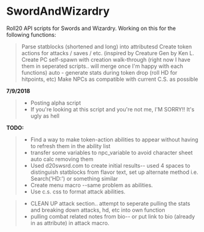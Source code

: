 # SwordAndWizardry
Roll20 API scripts for Swords and Wizardry.  Working on this for the following functions:
> Parse statblocks (shortened and long) into attributesd
> Create token actions for attacks / saves / etc. (inspired by Creature Gen by Ken L.
> Create PC self-spawn with creation walk-through (right now I have them in seperated scripts.. will merge once I'm happy with each functions)
> auto - generate stats during token drop (roll HD for hitpoints, etc)
> Make NPCs as compatible with current C.S. as possible

**7/9/2018**
>  - Posting alpha script
>  - If you're looking at this script and you're not me, I'M SORRY!! It's ugly as hell

**TODO:**
>  - Find a way to make token-action abilities to appear without having to refresh them in the ability list
>  - transfer some variables to npc_variable to avoid character sheet auto calc removing them
>  - Used d20swsrd.com to create initial results-- used 4 spaces to distinguish statblocks from flavor text, set up alternate method
>    i.e. Search('HD:') or something similar
>  - Create menu macro --same problem as abilities.
>  - Use c.s. css to format attack abilities.
  
>  - CLEAN UP attack section.. attempt to seperate pulling the stats and breaking down attacks, hd, etc into own function
>  - pulling combat related notes from bio-- or put link to bio (already in as attribute) in attack macro.
